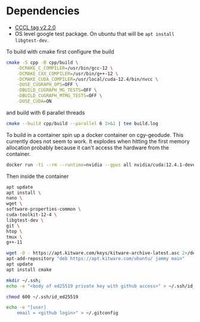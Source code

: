 # Dependencies
* [CCCL tag v2.2.0](https://github.com/NVIDIA/cccl/tree/v2.2.0)
* OS level google test package. On ubuntu that will be `apt install libgtest-dev`.


To build with cmake first configure the build

```zsh
cmake -S cpp -B cpp/build \
    -DCMAKE_C_COMPILER=/usr/bin/gcc-12 \
    -DCMAKE_CXX_COMPILER=/usr/bin/g++-12 \
    -DCMAKE_CUDA_COMPILER=/usr/local/cuda-12.4/bin/nvcc \
    -DUSE_CUGRAPH_OPS=OFF \
    -DBUILD_CUGRAPH_MG_TESTS=OFF \
    -DBUILD_CUGRAPH_MTMG_TESTS=OFF \
    -DUSE_CUDA=ON
```

and build with 6 parallel threads
```zsh
cmake --build cpp/build --parallel 6 2>&1 | tee build.log
```

To build in a container spin up a docker container on cgy-geodude.
This currently does not seem to work. It explodes when hitting the first memory allocation probably because it can't access the hardware from the container. 

```zsh
docker run -ti --rm --runtime=nvidia --gpus all nvidia/cuda:12.4.1-devel-ubuntu22.04
```

Then inside the container

```bash
apt update
apt install \
nano \
wget \
software-properties-common \
cuda-toolkit-12-4 \
libgtest-dev \
git \
htop \
tmux \
g++-11

wget -O - https://apt.kitware.com/keys/kitware-archive-latest.asc 2>/dev/null | gpg --dearmor - | tee /etc/apt/trusted.gpg.d/kitware.gpg >/dev/null
apt-add-repository "deb https://apt.kitware.com/ubuntu/ jammy main"
apt update
apt install cmake

mkdir ~/.ssh;
echo -e "<body of ed25519 private key with github access>" > ~/.ssh/id_ed25519

chmod 600 ~/.ssh/id_ed25519

echo -e "[user]
	email = <github login>" > ~/.gitconfig

```